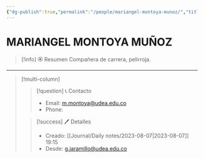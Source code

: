 ```yaml
---
{"dg-publish":true,"permalink":"/people/mariangel-montoya-munoz/","title":"MARIANGEL MONTOYA MUÑOZ","tags":["Person"],"noteIcon":"","created":"2023-08-07T20:19:23.000-05:00","updated":"2023-08-07T19:32:47.000-05:00"}
---
```



# MARIANGEL MONTOYA MUÑOZ

> [!info] 🏵️ Resumen
> Compañera de carrera, pelirroja.

---- 
> [!multi-column]
> 
> > [!question] 📞 Contacto
> > - Email: m.montoya@udea.edu.co 
> > - Phone:  
> 
> > [!success] 🖊️ Detalles
> > - Creado: [[Journal/Daily notes/2023-08-07\|2023-08-07]] 19:15
> > - Desde: g.jaramillo@udea.edu.co  
